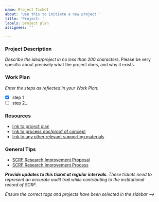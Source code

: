 ```yaml
---
name: Project Ticket
about: 'Use this to initiate a new project '
title: 'Project: '
labels: project plan
assignees: ''

---
```


### Project Description

*Describe the idea/project in no less than 200 characters*. Please be very specific about precisely what the project does, and why it exists.

### Work Plan

*Enter the steps as reflected in your Work Plan:*

- [x] step 1
- [ ] step 2...

### Resources

- [link to project plan](#linkme)
- [link to process doc/proof of concept](#linkme)
- [link to any other relevant supporting materials](#linkme)

### General Tips

- [SCRF Research Improvement Proposal](https://github.com/smartcontractresearchforum/research_team/blob/main/docs/SCRF_Research_Improvement_Proposal.md)
- [SCRF Research Improvement Process](https://github.com/smartcontractresearchforum/research_team/blob/main/docs/SCRF_Research_Improvement_Process.md)

_**Provide updates to this ticket at regular intervals**. These tickets need to represent an accurate audit trail while contributing to the institutional record of SCRF._

_Ensure the correct tags and projects have been selected in the sidebar -->_
